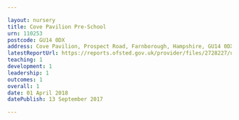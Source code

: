 ```yaml
---

layout: nursery
title: Cove Pavilion Pre-School
urn: 110253
postcode: GU14 0DX
address: Cove Pavilion, Prospect Road, Farnborough, Hampshire, GU14 0DX
latestReportUrl: https://reports.ofsted.gov.uk/provider/files/2728227/urn/110253.pdf
teaching: 1
development: 1
leadership: 1
outcomes: 1
overall: 1
date: 01 April 2018 
datePublish: 13 September 2017

---
```

